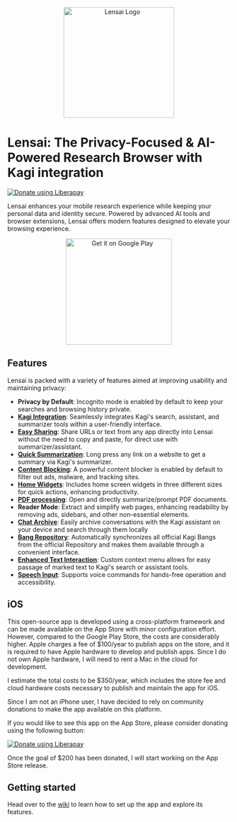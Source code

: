 <p align="center">
  <img width="250" src="https://raw.githubusercontent.com/FaFre/lensai/main/app/assets/icon/icon.png" alt="Lensai Logo">
</p>

# Lensai: The Privacy-Focused & AI-Powered Research Browser with Kagi integration

<a href="https://liberapay.com/FaFre/donate"><img alt="Donate using Liberapay" src="https://liberapay.com/assets/widgets/donate.svg"></a>

Lensai enhances your mobile research experience while keeping your personal data and identity secure. 
Powered by advanced AI tools and browser extensions, Lensai offers modern features designed to elevate your browsing experience.

<p align="center">
  <a href='https://play.google.com/store/apps/details?id=me.movenext.bang_navigator&pcampaignid=pcampaignidMKT-Other-global-all-co-prtnr-py-PartBadge-Mar2515-1'>
    <img width="240" alt='Get it on Google Play' src='https://play.google.com/intl/en_us/badges/static/images/badges/en_badge_web_generic.png'/>
  </a>
</p>

## Features

Lensai is packed with a variety of features aimed at improving usability and maintaining privacy:

- **Privacy by Default**: Incognito mode is enabled by default to keep your searches and browsing history private.
- **[Kagi Integration](https://github.com/FaFre/lensai/wiki/Kagi-Tools)**: Seamlessly integrates Kagi's search, assistant, and summarizer tools within a user-friendly interface.
- **[Easy Sharing](https://github.com/FaFre/lensai/wiki/Kagi-Tools)**: Share URLs or text from any app directly into Lensai without the need to copy and paste, for direct use with summarizer/assistant.
- **[Quick Summarization](https://github.com/FaFre/lensai/wiki/Browser)**: Long press any link on a website to get a summary via Kagi's summarizer.
- **[Content Blocking](https://github.com/FaFre/lensai/wiki/Content-Blocking)**: A powerful content blocker is enabled by default to filter out ads, malware, and tracking sites.
- **[Home Widgets](https://github.com/FaFre/lensai/wiki/Home-Widget)**: Includes home screen widgets in three different sizes for quick actions, enhancing productivity.
- **[PDF processing](https://github.com/FaFre/lensai/wiki/Kagi-Tools)**: Open and directly summarize/prompt PDF documents.
- **Reader Mode**: Extract and simplify web pages, enhancing readability by removing ads, sidebars, and other non-essential elements.
- **[Chat Archive](https://github.com/FaFre/lensai/wiki/Chat-Archive)**: Easily archive conversations with the Kagi assistant on your device and search through them locally
- **[Bang Repository](https://github.com/FaFre/lensai/wiki/Bangs)**: Automatically synchronizes all official Kagi Bangs from the official Repository and makes them available through a convenient interface.
- **[Enhanced Text Interaction](https://github.com/FaFre/lensai/wiki/Browser)**: Custom context menu allows for easy passage of marked text to Kagi's search or assistant tools.
- **[Speech Input](https://github.com/FaFre/lensai/wiki/Kagi-Tools)**: Supports voice commands for hands-free operation and accessibility.

## iOS

This open-source app is developed using a cross-platform framework and can be made available on the App Store with minor configuration effort. However, compared to the Google Play Store, the costs are considerably higher. Apple charges a fee of $100/year to publish apps on the store, and it is required to have Apple hardware to develop and publish apps. Since I do not own Apple hardware, I will need to rent a Mac in the cloud for development.

I estimate the total costs to be $350/year, which includes the store fee and cloud hardware costs necessary to publish and maintain the app for iOS.

Since I am not an iPhone user, I have decided to rely on community donations to make the app available on this platform.

If you would like to see this app on the App Store, please consider donating using the following button:

<a href="https://liberapay.com/FaFre/donate"><img alt="Donate using Liberapay" src="https://liberapay.com/assets/widgets/donate.svg"></a>

Once the goal of $200 has been donated, I will start working on the App Store release.

## Getting started

Head over to the [wiki](./wiki/Quickstart-Guide) to learn how to set up the app and explore its features.
